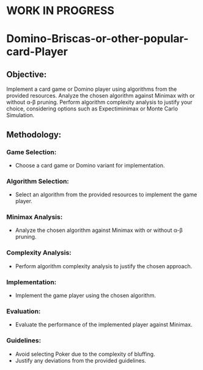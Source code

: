 # WORK IN PROGRESS
 
 
 Domino-Briscas-or-other-popular-card-Player
 =============================================

Objective:
----------------------------------------------------
Implement a card game or Domino player using algorithms from the provided resources. Analyze the chosen algorithm against Minimax with or without α-β pruning. Perform algorithm complexity analysis to justify your choice, considering options such as Expectiminimax or Monte Carlo Simulation.

## Methodology:
### Game Selection:

* Choose a card game or Domino variant for implementation.

### Algorithm Selection:

* Select an algorithm from the provided resources to implement the game player.
  
### Minimax Analysis:

* Analyze the chosen algorithm against Minimax with or without α-β pruning.
  
### Complexity Analysis:

* Perform algorithm complexity analysis to justify the chosen approach.
  
### Implementation:

* Implement the game player using the chosen algorithm.
  
### Evaluation:

* Evaluate the performance of the implemented player against Minimax.
  
### Guidelines:

* Avoid selecting Poker due to the complexity of bluffing.
* Justify any deviations from the provided guidelines.
